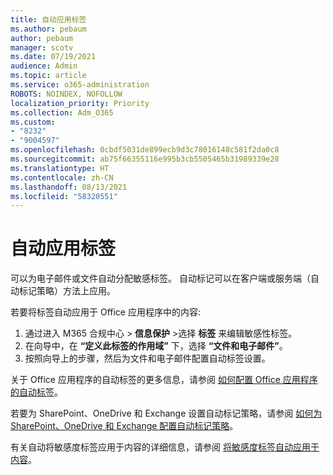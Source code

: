 ```yaml
---
title: 自动应用标签
ms.author: pebaum
author: pebaum
manager: scotv
ms.date: 07/19/2021
audience: Admin
ms.topic: article
ms.service: o365-administration
ROBOTS: NOINDEX, NOFOLLOW
localization_priority: Priority
ms.collection: Adm_O365
ms.custom:
- "8232"
- "9004597"
ms.openlocfilehash: 0cbdf5031de899ecb9d3c78016148c581f2da0c8
ms.sourcegitcommit: ab75f66355116e995b3cb5505465b31989339e28
ms.translationtype: HT
ms.contentlocale: zh-CN
ms.lasthandoff: 08/13/2021
ms.locfileid: "58320551"
---
```

# <a name="auto-apply-labeling"></a>自动应用标签

可以为电子邮件或文件自动分配敏感标签。 自动标记可以在客户端或服务端（自动标记策略）方法上应用。

若要将标签自动应用于 Office 应用程序中的内容: 

1. 通过进入 M365 合规中心 > **信息保护** >选择 **标签** 来编辑敏感性标签。 
1. 在向导中，在 **“定义此标签的作用域”** 下，选择 **“文件和电子邮件”**。 
1. 按照向导上的步骤，然后为文件和电子邮件配置自动标签设置。 

关于 Office 应用程序的自动标签的更多信息，请参阅 [如何配置 Office 应用程序的自动标签](https://docs.microsoft.com/microsoft-365/compliance/apply-sensitivity-label-automatically#how-to-configure-auto-labeling-for-office-apps)。

若要为 SharePoint、OneDrive 和 Exchange 设置自动标记策略，请参阅 [如何为 SharePoint、OneDrive 和 Exchange 配置自动标记策略](https://go.microsoft.com/fwlink/?linkid=2148841)。

有关自动将敏感度标签应用于内容的详细信息，请参阅 [将敏感度标签自动应用于内容](https://docs.microsoft.com/microsoft-365/compliance/apply-sensitivity-label-automatically)。